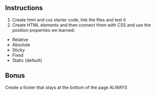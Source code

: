 ## Instructions

1. Create html and css starter code, link the files and test it
2. Create HTML elements and then connect them with CSS and use the position properties we learned:
 - Relative
 - Absolute
 - Sticky
 - Fixed
 - Static (default)

 ## Bonus
 Create a footer that stays at the bottom of the page ALWAYS